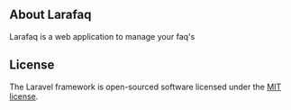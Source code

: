 ## About Larafaq

Larafaq is a web application to manage your faq's

## License

The Laravel framework is open-sourced software licensed under the [MIT license](https://opensource.org/licenses/MIT).
